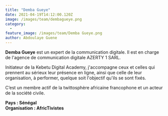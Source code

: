 ```yaml
---
title: "Demba Gueye"
date: 2021-04-19T14:12:00.120Z
image: /images/team/dembagueye.png
category:
  - 
feature_image: /images/team/Demba Gueye.png
author: Abdoulaye Guene
---
```

**Demba Gueye** est un expert de la communication digitale. Il est en charge de l'agence de communication digitale AZERTY 1 SARL. 

Initiateur de la Kebetu Digital Academy, j'accompagne ceux et celles qui prennent au sérieux leur présence en ligne, ainsi que celle de leur organisation, à performer, quelque soit l'objectif qu'ils se sont fixés.

C’est un membre actif de la twittosphère africaine francophone et un acteur de la société civile.

**Pays : Sénégal**  
**Organisation : AfricTivistes**
